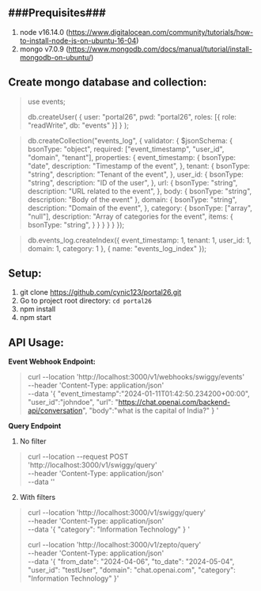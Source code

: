 ###Prequisites###
-------------
1. node v16.14.0 (https://www.digitalocean.com/community/tutorials/how-to-install-node-js-on-ubuntu-16-04)
2. mongo v7.0.9 (https://www.mongodb.com/docs/manual/tutorial/install-mongodb-on-ubuntu/)

Create mongo database and collection:
-------------------------------------
>use events;
>
>db.createUser( { user: "portal26", pwd: "portal26", roles: [{ role: "readWrite", db: "events" }] } );

>db.createCollection("events_log", {
   validator: {
      $jsonSchema: {
         bsonType: "object",
         required: ["event_timestamp", "user_id", "domain", "tenant"],
         properties: {
            event_timestamp: {
               bsonType: "date",
               description: "Timestamp of the event",
            },
            tenant: {
               bsonType: "string",
               description: "Tenant of the event",
            },
            user_id: {
               bsonType: "string",
               description: "ID of the user",
            },
            url: {
               bsonType: "string",
               description: "URL related to the event",
            },
            body: {
               bsonType: "string",
               description: "Body of the event"
            },
            domain: {
               bsonType: "string",
               description: "Domain of the event",
            },
            category: {
               bsonType: ["array", "null"],
               description: "Array of categories for the event",
               items: {
                  bsonType: "string",
               }
            }
         }
      }
   }
});

>db.events_log.createIndex({
   event_timestamp: 1,
   tenant: 1,
   user_id: 1,
   domain: 1,
   category: 1
}, {
   name: "events_log_index"
});

Setup:
------
1. git clone https://github.com/cynic123/portal26.git
2. Go to project root directory: `cd portal26` 
3. npm install
4. npm start

API Usage:
----------
**Event Webhook Endpoint:**

>curl --location 'http://localhost:3000/v1/webhooks/swiggy/events' \
--header 'Content-Type: application/json' \
--data '{
  "event_timestamp":"2024-01-11T01:42:50.234200+00:00",
  "user_id":"johndoe",
  "url": "https://chat.openai.com/backend-api/conversation",
  "body":"what is the capital of India?"
}
'

**Query Endpoint**
1. No filter
>curl --location --request POST 'http://localhost:3000/v1/swiggy/query' \
--header 'Content-Type: application/json' \
--data ''

2. With filters
>curl --location 'http://localhost:3000/v1/swiggy/query' \
--header 'Content-Type: application/json' \
--data '{
    "category": "Information Technology"
}
'
>
>curl --location 'http://localhost:3000/v1/zepto/query' \
--header 'Content-Type: application/json' \
--data '{
    "from_date": "2024-04-06", 
    "to_date": "2024-05-04",
    "user_id": "testUser",
    "domain": "chat.openai.com",
    "category": "Information Technology"
}'
